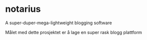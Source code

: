 # notarius
A super-duper-mega-lightweight blogging software

Målet med dette prosjektet er å lage en super rask blogg plattform
